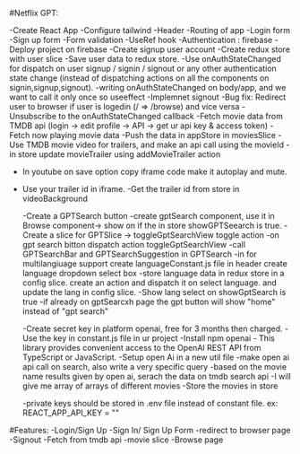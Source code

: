 #Netflix GPT:

-Create React App
-Configure tailwind
-Header
-Routing of app
-Login form
-Sign up form
-Form validation
-UseRef hook
-Authentication : firebase
-Deploy project on firebase
-Create signup user account
-Create redux store with user slice
-Save user data to redux store.
-Use onAuthStateChanged for dispatch on user signup / signin / signout or any other authentication state change (instead of dispatching actions on all the components on signin,signup,signout).
-writing onAuthStateChanged on body/app, and we want to call it only once so useeffect
-Implemnet signout
-Bug fix: Redirect user to browser if user is logedin (/ => /browse) and vice versa
-Unsubscribe to the onAuthStateChanged callback
-Fetch movie data from TMDB api (login -> edit profile -> API -> get ur api key & access token)
-Fetch now playing movie data
-Push the data in appStore in moviesSlice
-Use TMDB movie video for trailers, and make an api call using the movieId
-in store update movieTrailer using addMovieTrailer action

- In youtube on save option copy iframe code make it autoplay and mute.
- Use your trailer id in iframe.
  -Get the trailer id from store in videoBackground

  -Create a GPTSearch button
  -create gptSearch component, use it in Browse component-> show on if the in store showGPTSeearch is true.
  -Create a slice for GPTSlice -> toggleGptSearchView toggle action
  -on gpt search bitton dispatch action toggleGptSearchView
  -call GPTSearchBar and GPTSearchSuggestion in GPTSearch
  -in for multilangiuage support create languageConstant.js file
  in header create language dropdown select box
  -store language data in redux store in a config slice. create an action and dispatch it on select language. and update the lang in config slice.
  -Show lang select on showGptSearch is true
  -if already on gptSearcxh page the gpt button will show "home" instead of "gpt search"

  -Create secret key in platform openai, free for 3 months then charged.
  -Use the key in constant.js file in ur project
  -Install npm openai - This library provides convenient access to the OpenAI REST API from TypeScript or JavaScript.
  -Setup open Ai in a new util file
  -make open ai api call on search, also write a very specific query
  -based on the movie name results given by open ai, serach the data on tmdb search api
  -I will give me array of arrays of different movies
  -Store the movies in store

  -private keys should be stored in .env file instead of constant file.
  ex: REACT_APP_API_KEY = "<link here>"

#Features:
-Login/Sign Up
-Sign In/ Sign Up Form
-redirect to browser page
-Signout
-Fetch from tmdb api
-movie slice
-Browse page
